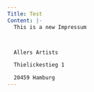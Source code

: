 ```yaml
---
Title: Test
Content: |-
  This is a new Impressum



  Allers Artists

  Thielickestieg 1

  20459 Hamburg
---
```



